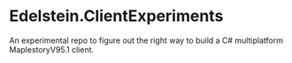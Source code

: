 # Edelstein.ClientExperiments
An experimental repo to figure out the right way to build a C# multiplatform MaplestoryV95.1 client.
